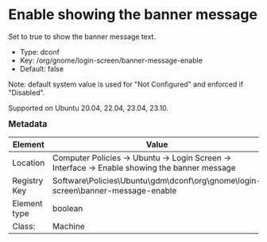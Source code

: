 # Enable showing the banner message

Set to true to show the banner message text.

- Type: dconf
- Key: /org/gnome/login-screen/banner-message-enable
- Default: false

Note: default system value is used for "Not Configured" and enforced if "Disabled".

Supported on Ubuntu 20.04, 22.04, 23.04, 23.10.



<span style="font-size: larger;">**Metadata**</span>

| Element      | Value            |
| ---          | ---              |
| Location     | Computer Policies -> Ubuntu -> Login Screen -> Interface -> Enable showing the banner message    |
| Registry Key | Software\Policies\Ubuntu\gdm\dconf\org\gnome\login-screen\banner-message-enable         |
| Element type | boolean |
| Class:       | Machine       |
